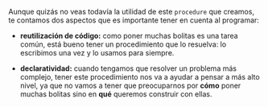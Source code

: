 Aunque quizás no veas todavía la utilidad de este `procedure` que creamos, te contamos dos aspectos que es importante tener en cuenta al programar:

* **reutilización de código:** como poner muchas bolitas es una tarea común, está bueno tener un procedimiento que lo resuelva: lo escribimos una vez y lo usamos para siempre.

* **declaratividad:** cuando tengamos que resolver un problema más complejo, tener este procedimiento nos va a ayudar a pensar a más alto nivel, ya que no vamos a tener que preocuparnos por **cómo** poner muchas bolitas sino en **qué** queremos construir con ellas.


